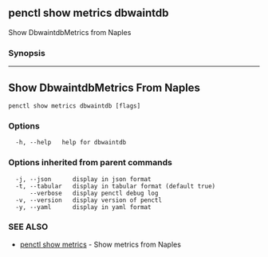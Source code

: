 ## penctl show metrics dbwaintdb

Show DbwaintdbMetrics from Naples

### Synopsis



---------------------------------
 Show DbwaintdbMetrics From Naples 
---------------------------------


```
penctl show metrics dbwaintdb [flags]
```

### Options

```
  -h, --help   help for dbwaintdb
```

### Options inherited from parent commands

```
  -j, --json      display in json format
  -t, --tabular   display in tabular format (default true)
      --verbose   display penctl debug log
  -v, --version   display version of penctl
  -y, --yaml      display in yaml format
```

### SEE ALSO
* [penctl show metrics](penctl_show_metrics.md)	 - Show metrics from Naples

